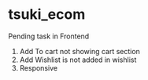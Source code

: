 # tsuki_ecom

Pending task in Frontend

1. Add To cart not showing cart section
2. Add Wishlist is not added in wishlist
3. Responsive
